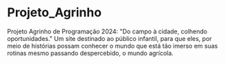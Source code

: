 # Projeto_Agrinho
Projeto Agrinho de Programação 2024: "Do campo à cidade, colhendo oportunidades." Um site destinado ao público infantil, para que eles, por meio de histórias possam conhecer o mundo que está tão imerso em suas rotinas mesmo passando despercebido, o mundo agrícola.

